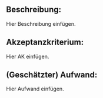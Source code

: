 Beschreibung:
-
Hier Beschreibung einfügen.

[//]: # "-----Hier drüber und drunter eine Zeile frei!-----"

Akzeptanzkriterium:
-
Hier AK einfügen.

[//]: # "-----Hier drüber und drunter eine Zeile frei!-----"

(Geschätzter) Aufwand:
-
Hier Aufwand einfügen.

[//]: # "------------Hier drüber eine Zeile frei!------------"
[//]: # "Zu Project und Milestone (Sprint) zugewiesen?"
